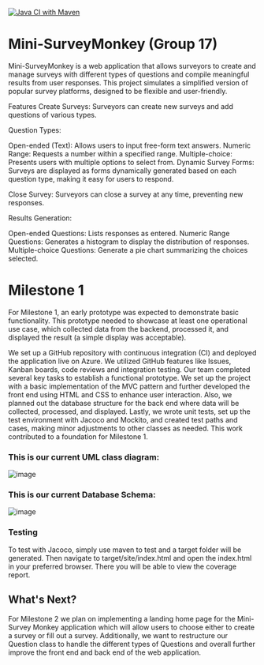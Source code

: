 [![Java CI with Maven](https://github.com/Oyindaol/Mini-SurveyMonkey/actions/workflows/maven.yml/badge.svg)](https://github.com/Oyindaol/Mini-SurveyMonkey/actions/workflows/maven.yml)

# Mini-SurveyMonkey (Group 17)
Mini-SurveyMonkey is a web application that allows surveyors to create and manage surveys with different types of questions and compile meaningful results from user responses. This project simulates a simplified version of popular survey platforms, designed to be flexible and user-friendly.

Features
Create Surveys: Surveyors can create new surveys and add questions of various types.

Question Types:

Open-ended (Text): Allows users to input free-form text answers.
Numeric Range: Requests a number within a specified range.
Multiple-choice: Presents users with multiple options to select from.
Dynamic Survey Forms: Surveys are displayed as forms dynamically generated based on each question type, making it easy for users to respond.

Close Survey: Surveyors can close a survey at any time, preventing new responses.

Results Generation:

Open-ended Questions: Lists responses as entered.
Numeric Range Questions: Generates a histogram to display the distribution of responses.
Multiple-choice Questions: Generate a pie chart summarizing the choices selected.

# Milestone 1
For Milestone 1, an early prototype was expected to demonstrate basic functionality. This prototype needed to showcase at least one operational use case, which collected data from the backend, processed it, and displayed the result (a simple display was acceptable). 

We set up a GitHub repository with continuous integration (CI) and deployed the application live on Azure. We utilized GitHub features like Issues, Kanban boards, code reviews and integration testing. 
Our team completed several key tasks to establish a functional prototype. We set up the project with a basic implementation of the MVC pattern and further developed the front end using HTML and CSS to enhance user interaction. Also, we planned out the database structure for the back end where data will be collected, processed, and displayed. Lastly, we wrote unit tests, set up the test environment with Jacoco and Mockito, and created test paths and cases, making minor adjustments to other classes as needed. This work contributed to a foundation for Milestone 1.

### This is our current UML class diagram:
![image](https://github.com/user-attachments/assets/c2e5f4eb-1d0c-46e9-afe0-7d2b9a06a375)

### This is our current Database Schema:
![image](https://github.com/user-attachments/assets/4a0262aa-6c72-4b56-9fed-072ae2e1824c)

### Testing
To test with Jacoco, simply use maven to test and a target folder will be generated. Then navigate to target/site/index.html and open the index.html in your preferred browser. There you will be able to view the coverage report.

## What's Next?
For Milestone 2 we plan on implementing a landing home page for the Mini-Survey Monkey application which will allow users to choose either to create a survey or fill out a survey. Additionally, we want to restructure our Question class to handle the different types of Questions and overall further improve the front end and back end of the web application.






